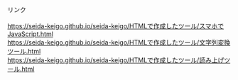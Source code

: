リンク<br>
<br>
https://seida-keigo.github.io/seida-keigo/HTMLで作成したツール/スマホでJavaScript.html<br>
https://seida-keigo.github.io/seida-keigo/HTMLで作成したツール/文字列変換ツール.html<br>
https://seida-keigo.github.io/seida-keigo/HTMLで作成したツール/読み上げツール.html
